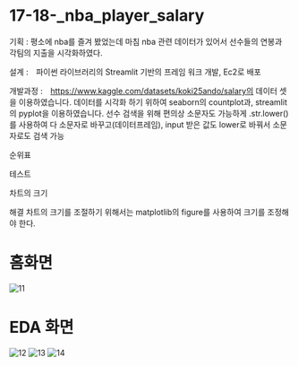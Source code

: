 # 17-18-_nba_player_salary


기획 : 평소에 nba를 즐겨 봤었는데 마침 nba 관련 데이터가 있어서 선수들의 연봉과 각팀의 지출을 시각화하였다.

설계 :　파이썬 라이브러리의 Streamlit 기반의 프레임 워크 개발, Ec2로 배포

개발과정 :　https://www.kaggle.com/datasets/koki25ando/salary의 데이터 셋을 이용하였습니다. 데이터를 시각화 하기 위하여 seaborn의 countplot과, streamlit의 pyplot을 이용하였습니다.
선수 검색을 위해 편의상 소문자도 가능하게 .str.lower()를 사용하여 다 소문자로 바꾸고(데이터프레임), input 받은 값도 lower로 바꿔서 소문자로도 검색 가능

순위표

테스트 

차트의 크기 

해결 
차트의 크기를 조절하기 위해서는 matplotlib의 figure를 사용하여 크기를 조정해야 한다.

# 홈화면
![11](https://user-images.githubusercontent.com/96038772/161677162-910a20c6-861f-4a04-b521-af710290b6f8.png)

# EDA 화면
![12](https://user-images.githubusercontent.com/96038772/161677168-cda585e2-f235-4c10-b048-059f39a9ab52.png)
![13](https://user-images.githubusercontent.com/96038772/161677175-d0803f16-d5e8-4d07-8e5c-73ed09c0ff18.png)
![14](https://user-images.githubusercontent.com/96038772/161677179-be7e6f5f-620c-4e5f-9967-c2968ab3d424.png)

